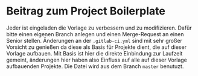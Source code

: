 Beitrag zum Project Boilerplate
===================

Jeder ist eingeladen die Vorlage zu verbessern und zu modifizieren. Dafür bitte einen eigenen Branch anlegen und einen Merge-Request an einen Senior stellen.
Änderungen an der `.gitlab-ci.yml` sind mit sehr großer Vorsicht zu genießen da diese als Basis für Projekte dient, die auf dieser Vorlage aufbauen. Mit Basis ist hier die direkte Einbindung zur Laufzeit gemeint, änderungen hier haben also Einfluss auf alle auf dieser Vorlage aufbauenden Projekte. Die Datei wird aus dem Branch `master` benutuzt.
